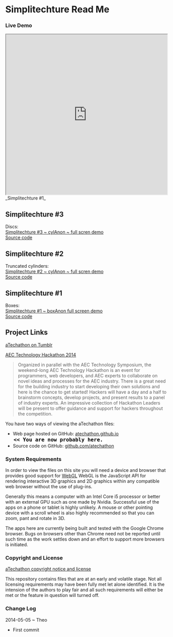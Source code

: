 Simplitechture Read Me
====

### Live Demo

<iframe src="http://atechathon.github.io/simplitechture/simplitechture-01.html" width=100% height=500px class='overview' >
There is an `iframe` here. It is not visible when viewed on github.com/atechathon. To view, please go to atechathon.github.io. See 'Project Links' just below.
</iframe>
_Simplitechture #1_

## Simplitechture #3

Discs:  
[Simplitechture #3 ~ cylAnon ~ full scren demo]( http://atechathon.github.io/simplitechture/simplitechture-03-cylanon.html )  
[Source code]( https://github.com/aTechathon/atechathon.github.io/blob/master/simplitechture/simplitechture-03-cylanon.html )


## Simplitechture #2

Truncated cylinders:  
[Simplitechture #2 ~ cylAnon ~ full scren demo]( http://atechathon.github.io/simplitechture/simplitechture-02-cylanon.html )  
[Source code]( https://github.com/aTechathon/atechathon.github.io/blob/master/simplitechture/simplitechture-02-cylanon.html )

## Simplitechture #1

Boxes:  
[Simplitechture #1 ~ boxAnon full screen demo]( http://atechathon.github.io/simplitechture/simplitechture-01.html )   
[Source code]( https://github.com/aTechathon/atechathon.github.io/blob/master/simplitechture/simplitechture-01.html )

<!--
## Concept

### Mission

### Vision


## Features


## Road Map


## Issues /Bugs
-->

## Project Links

[aTechathon on Tumblr]( http://atechathon.tumblr.com/ )

[AEC Technology Hackathon 2014 ]( https://www.hackerleague.org/hackathons/aec-technology-hackathon-2014/ )

> Organized in parallel with the AEC Technology Symposium, the weekend-long AEC Technology Hackathon is an event for programmers, web developers, and AEC experts to collaborate on novel ideas and processes for the AEC industry. There is a great need for the building industry to start developing their own solutions and here is the chance to get started! Hackers will have a day and a half to brainstorm concepts, develop projects, and present results to a panel of industry experts. An impressive collection of Hackathon Leaders will be present to offer guidance and support for hackers throughout the competition.


You have two ways of viewing the aTechathon files:

* Web page hosted on GitHub: [atechathon.github.io]( http://atechathon.github.io/ "view the files as apps." ) <input value="<< You are now probably here." size=28 style="font:bold 12pt monospace;border-width:0;" >  
* Source code on GitHub: [github.com/atechathon]( https://github.com/atechathon/ "View the files as source code." ) <scan style=display:none ><< You are now probably here.</scan>


### System Requirements

In order to view the files on this site you will need a device and browser that provides good support for [WebGL](http://get.webgl.org/)
WebGL is the JavaScript API for rendering interactive 3D graphics and 2D graphics within any compatible web browser without the use of plug-ins. 

Generally this means a computer with an Intel Core i5 processor or better with an external GPU such as one made by Nvidia. 
Successful use of the apps on a phone or tablet is highly unlikely. 
A mouse or other pointing device with a scroll wheel is also highly recommended so that you can zoom, pant and rotate in 3D.
 
The apps here are currently being built and tested with the Google Chrome browser. 
Bugs on browsers other than Chrome need not be reported until such time as the work settles down and an effort to support more browsers is initiated.



### Copyright and License

[aTechathon copyright notice and license]( https://github.com/atechathon/atechathon.github.io/blob/master/atechathon-copyright-and-mit-license.md )

This repository contains files that are  at an early and volatile stage. Not all licensing requirements may have been fully met let alone identified. It is the intension of the authors to play fair and all such requirements will either be met or the feature in question will turned off.

### Change Log

2014-05-05 ~ Theo

* First commit




